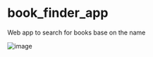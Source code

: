 # book_finder_app

Web app to search for books base on the name

![image](https://user-images.githubusercontent.com/38187170/209438387-6ed875cf-0c70-4cfb-af41-73b50f893e2b.png)
